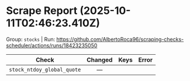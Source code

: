 # Scrape Report (2025-10-11T02:46:23.410Z)

Group: `stocks`  |  Run: https://github.com/AlbertoRoca96/scraping-checks-scheduler/actions/runs/18423235050

| Check | Changed | Keys | Error |
|---|:---:|:--|:--|
| `stock_ntdoy_global_quote` | — |  |  |
